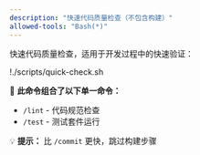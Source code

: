 ```yaml
---
description: "快速代码质量检查（不包含构建）"
allowed-tools: "Bash(*)"
---
```


快速代码质量检查，适用于开发过程中的快速验证：

!./scripts/quick-check.sh

🔗 **此命令组合了以下单一命令：**
- `/lint` - 代码规范检查  
- `/test` - 测试套件运行

💡 **提示：** 比 `/commit` 更快，跳过构建步骤